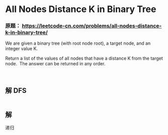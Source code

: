 # All Nodes Distance K in Binary Tree

### 原题： https://leetcode-cn.com/problems/all-nodes-distance-k-in-binary-tree/

We are given a binary tree (with root node root), a target node, and an integer value K.

Return a list of the values of all nodes that have a distance K from the target node.  The answer can be returned in any order.

 
## 解 DFS


```c#

```


## 解
递归

```c#


```
